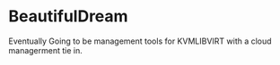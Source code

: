 # BeautifulDream
Eventually Going to be management tools for KVMLIBVIRT with a cloud managerment tie in.

